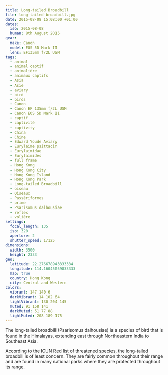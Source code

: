 ```yaml
---
title: Long-tailed Broadbill
file: long-tailed-broadbill.jpg
date: 2015-08-08 15:08:00 +01:00
dates:
  iso: 2015-08-08
  human: 8th August 2015
gear:
  make: Canon
  model: EOS 5D Mark II
  lens: EF135mm f/2L USM
tags:
  - animal
  - animal captif
  - animalière
  - animaux captifs
  - Asia
  - Asie
  - aviary
  - bird
  - birds
  - Canon
  - Canon EF 135mm f/2L USM
  - Canon EOS 5D Mark II
  - captif
  - captivité
  - captivity
  - China
  - Chine
  - Edward Youde Aviary
  - Eurylaime psittacin
  - Eurylaimidae
  - Eurylaimidés
  - full frame
  - Hong Kong
  - Hong Kong City
  - Hong Kong Island
  - Hong Kong Park
  - Long-tailed Broadbill
  - oiseau
  - Oiseaux
  - Passériformes
  - prime
  - Psarisomus dalhousiae
  - reflex
  - volière
settings:
  focal_length: 135
  iso: 320
  aperture: 2
  shutter_speed: 1/125
dimensions:
  width: 3500
  height: 2333
geo:
  latitude: 22.276678943333334
  longitude: 114.16045059833333
  map: true
  country: Hong Kong
  city: Central and Western
colors:
  vibrant: 147 140 6
  darkVibrant: 14 102 64
  lightVibrant: 130 204 145
  muted: 91 158 141
  darkMuted: 51 77 88
  lightMuted: 208 189 175
---
```


The long-tailed broadbill (Psarisomus dalhousiae) is a species of bird that is found in the Himalayas, extending east through Northeastern India to Southeast Asia.

According to the ICUN Red list of threatened species, the long-tailed broadbill is of least concern. They are fairly common throughout their range and are found in many national parks where they are protected throughout its range.
